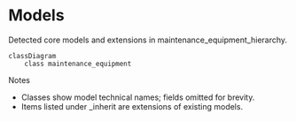 # Models

Detected core models and extensions in maintenance_equipment_hierarchy.

```mermaid
classDiagram
    class maintenance_equipment
```

Notes
- Classes show model technical names; fields omitted for brevity.
- Items listed under _inherit are extensions of existing models.
